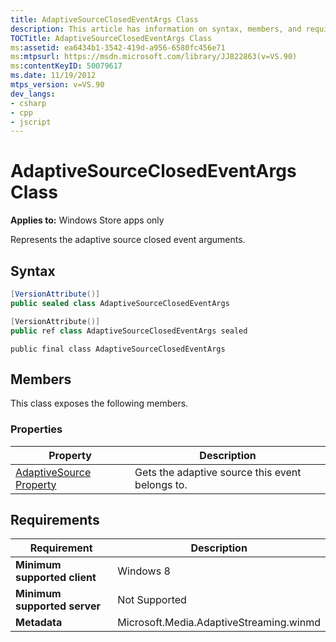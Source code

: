 ```yaml
---
title: AdaptiveSourceClosedEventArgs Class
description: This article has information on syntax, members, and requirements for the AdaptiveSourceClosedEventArgs class.
TOCTitle: AdaptiveSourceClosedEventArgs Class
ms:assetid: ea6434b1-3542-419d-a956-6580fc456e71
ms:mtpsurl: https://msdn.microsoft.com/library/JJ822863(v=VS.90)
ms:contentKeyID: 50079617
ms.date: 11/19/2012
mtps_version: v=VS.90
dev_langs:
- csharp
- cpp
- jscript
---
```


# AdaptiveSourceClosedEventArgs Class

**Applies to:** Windows Store apps only

Represents the adaptive source closed event arguments.

## Syntax

```csharp
[VersionAttribute()]
public sealed class AdaptiveSourceClosedEventArgs
```

```cpp
[VersionAttribute()]
public ref class AdaptiveSourceClosedEventArgs sealed
```

```jscript
public final class AdaptiveSourceClosedEventArgs
```

## Members

This class exposes the following members.

### Properties

|Property|Description|
|--- |--- |
|[AdaptiveSource Property](adaptivesourceclosedeventarg-adaptivesource-property.md)|Gets the adaptive source this event belongs to.|

## Requirements

|Requirement|Description|
|--- |--- |
|**Minimum supported client**|Windows 8|
|**Minimum supported server**|Not Supported|
|**Metadata**|Microsoft.Media.AdaptiveStreaming.winmd|
